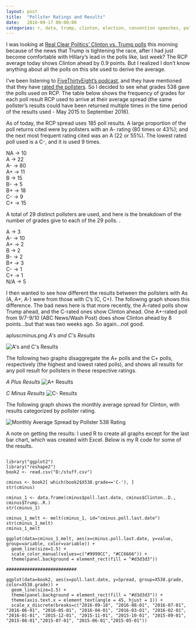 ```yaml
---
layout: post
title:  "Pollster Ratings and Results"
date:   2016-09-17 00:00:00
categories: r, data, trump, clinton, election, convention speeches, politics, polls, pollsters
---
```



I was looking at [Real Clear Politics’ Clinton vs. Trump polls](http://www.realclearpolitics.com/epolls/2016/president/us/general_election_trump_vs_clinton-5491.html) this morning because of the news that Trump is tightening the race, after I had just become comfortable with Hillary’s lead in the polls like, last week? The RCP average today shows Clinton ahead by 0.9 points. But I realized I don’t know anything about all the polls on this site used to derive the average. 

I’ve been listening to [FiveThirtyEight’s podcast](http://fivethirtyeight.com/tag/fivethirtyeight-podcasts/), and they have mentioned that they have [rated the pollsters](http://projects.fivethirtyeight.com/pollster-ratings/). So I decided to see what grades 538 gave the polls used on RCP. The table below shows the frequency of grades for each poll result RCP used to arrive at their average spread (the same pollster’s results could have been returned multiple times in the time period of the results used - May 2015 to September 2016). 

As of today, the RCP spread uses 185 poll results. A large proportion of the poll returns cited were by pollsters with an A- rating (80 times or 43%); and the next most frequent rating cited was an A (22 or 55%). The lowest rated poll used is a C-, and it is used 9 times. 

NA   ->   10 <br/>
A    ->   22 <br/>
A-   ->   80 <br/>
A+   ->   11 <br/>
B    ->   15 <br/>
B-   ->   5 <br/>
B+   ->   18 <br/>
C-   ->   9 <br/>
C+   ->   15 <br/>

A total of 29 distinct pollsters are used, and here is the breakdown of the number of grades give to each of the 29 polls. . 

A    ->   3 <br/>
A-   ->   10 <br/>
A+   ->   2 <br/>
B    ->   2 <br/>
B-   ->   2 <br/>
B+   ->   3 <br/>
C-   ->   1 <br/>
C+   ->   1 <br/>
N/A  ->   5 <br/>

I then wanted to see how different the results between the pollsters with As (A, A+, A-) were from those with C’s (C, C+). The following graph shows this difference. The bad news here is that more recently, the A-rated polls show Trump ahead, and the C-rated ones show Clinton ahead. One A+-rated poll from 9/7-9/10 (ABC News/Wash Post) does show Clinton ahead by 8 points...but that was two weeks ago. So again...not good.

apluscminus.png
*A's and C's Results*

![A's and C's Results](http://khasachi.com/images/apluscminus.png)

The following two graphs disaggregate the A+ polls and the C+ polls, respectively (the highest and lowest rated polls), and shows all results for any poll result for pollsters in these respective ratings. 
 
*A Plus Results*
![A+ Results](http://khasachi.com/images/aplus.png)

*C Minus Results*
![C- Results](http://khasachi.com/images/cminus.png)



The following graph shows the monthly average spread for Clinton, with results categorized by pollster rating. 

![Monthly Average Spread by Pollster 538 Rating](http://khasachi.com/images/Picture1.png)

A note on getting the results: 
I used R to create all graphs except for the last bar chart, which was created with Excel. Below is my R code for some of the results. 
<pre><code>
library("ggplot2")
library("reshape2")
book2 <- read.csv("D:/stuff.csv")

cminus <- book2[ which(book2$X538.grade=='C-'), ]
str(cminus)

cminus_1 <- data.frame(cminus$poll.last.date, cminus$Clinton..D., cminus$Trump..R.)
str(cminus_1)

cminus_1_melt <- melt(cminus_1, id="cminus.poll.last.date") 
str(cminus_1_melt)
cminus_1_melt

ggplot(data=cminus_1_melt, aes(x=cminus.poll.last.date, y=value, group=variable, color=variable)) +
  geom_line(size=1.5) + 
  scale_color_manual(values=c("#9999CC", "#CC6666")) +
  theme(panel.background = element_rect(fill = "#d3d3d3"))

###########################

ggplot(data=book2, aes(x=poll.last.date, y=Spread, group=X538.grade, color=X538.grade)) +
  geom_line(size=1.5) + 
  theme(panel.background = element_rect(fill = "#d3d3d3")) + 
  theme(axis.text.x = element_text(angle = 45, hjust = 1)) + 
  scale_x_discrete(breaks=c("2016-09-18", "2016-08-01", "2016-07-01", "2016-06-01", "2016-05-01", "2016-04-01", "2016-03-01", "2016-02-01", "2016-01-01", "2015-12-01", "2015-11-01", "2015-10-01", "2015-09-01", "2015-08-01","2015-07-01", "2015-06-01","2015-05-01"))

</pre></code>